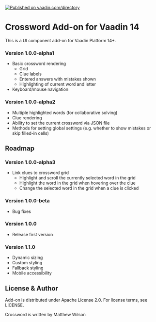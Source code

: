 [![Published on vaadin.com/directory](https://img.shields.io/badge/Vaadin%20Directory-published-blue.svg?colorB=00b4f0)](https://vaadin.com/directory/component/matthew_vaadinlit-crossword)

# Crossword Add-on for Vaadin 14

This is a UI component add-on for Vaadin Platform 14+.

### Version 1.0.0-alpha1
- Basic crossword rendering
  - Grid
  - Clue labels
  - Entered answers with mistakes shown
  - Highlighting of current word and letter
- Keyboard/mouse navigation

### Version 1.0.0-alpha2
- Multiple highlighted words (for collaborative solving)
- Clue rendering
- Ability to set the current crossword via JSON file
- Methods for setting global settings (e.g. whether to show mistakes or skip filled-in cells)

## Roadmap

### Version 1.0.0-alpha3
- Link clues to crossword grid
  - Highlight and scroll the currently selected word in the grid
  - Highlight the word in the grid when hovering over the clue
  - Change the selected word in the grid when a clue is clicked

### Version 1.0.0-beta
- Bug fixes

### Version 1.0.0
- Release first version

### Version 1.1.0
- Dynamic sizing
- Custom styling
- Fallback styling
- Mobile accessibility

## License & Author

Add-on is distributed under Apache License 2.0. For license terms, see LICENSE.

Crossword is written by Matthew Wilson
